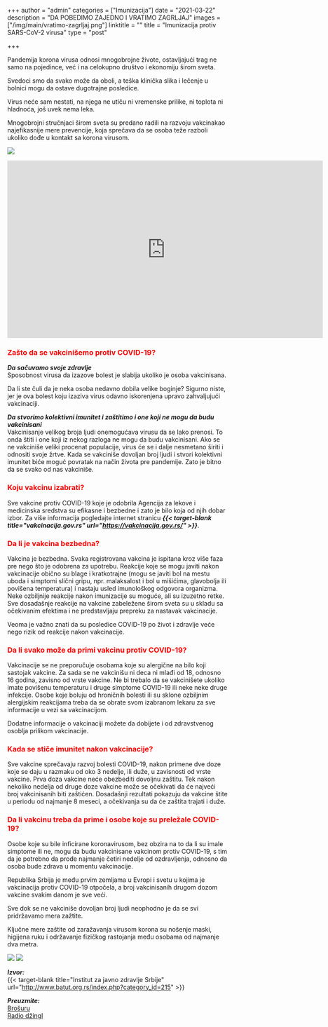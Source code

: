 +++
author = "admin"
categories = ["Imunizacija"]
date = "2021-03-22"
description = "DA POBEDIMO ZAJEDNO I VRATIMO ZAGRLJAJ"
images = ["/img/main/vratimo-zagrljaj.png"]
linktitle = ""
title = "Imunizacija protiv SARS-CoV-2 virusa"
type = "post"

+++

Pandemija korona virusa odnosi mnogobrojne živote, ostavljajući trag ne samo na pojedince, već i na celokupno društvo i ekonomiju širom sveta.  

Svedoci smo da svako može da oboli, a teška klinička slika i lečenje u bolnici mogu da ostave dugotrajne posledice.  

Virus neće sam nestati, na njega ne utiču ni vremenske prilike, ni toplota ni hladnoća, još uvek nema leka.  

Mnogobrojni stručnjaci širom sveta su predano radili na razvoju vakcinakao najefikasnije mere prevencije, koja sprečava da se osoba teže razboli ukoliko dođe u kontakt sa korona virusom.  

<a href="https://vakcinacija.gov.rs/" target="_blanc"><img src="/img/main/vakcinacija_info.png"></a>

<iframe width="720" height="405" src="https://www.youtube.com/embed/C2HUsMnYumY" title="YouTube video player" frameborder="0" allow="accelerometer; autoplay; clipboard-write; encrypted-media; gyroscope; picture-in-picture" allowfullscreen></iframe>

<h3 style="color: red">Zašto da se vakcinišemo protiv COVID-19?</h3>

**_Da sačuvamo svoje zdravlje_**  
Sposobnost virusa da izazove bolest je slabija ukoliko je osoba vakcinisana.  

Da li ste čuli da je neka osoba nedavno dobila velike boginje? Sigurno niste, jer je ova bolest koju izaziva virus odavno iskorenjena upravo zahvaljujući vakcinaciji.  

**_Da stvorimo kolektivni imunitet i zaštitimo i one koji ne mogu da budu vakcinisani_**  
Vakcinisanje velikog broja ljudi onemogućava virusu da se lako prenosi. To onda štiti i one koji iz nekog razloga ne mogu da budu vakcinisani. Ako se ne vakciniše veliki procenat populacije, virus će se i dalje nesmetano širiti i odnositi svoje žrtve. Kada se vakciniše dovoljan broj ljudi i stvori kolektivni imunitet biće moguć povratak na način života pre pandemije. Zato je bitno da se svako od nas vakciniše.  

<h3 style="color: red">Koju vakcinu izabrati?</h3>

Sve vakcine protiv COVID-19 koje je odobrila Agencija za lekove i medicinska sredstva su efikasne i bezbedne i zato je bilo koja od njih dobar izbor. Za više informacija pogledajte internet stranicu **_{{< target-blank title="vakcinacija.gov.rs" url="https://vakcinacija.gov.rs/" >}}_**.  

<h3 style="color: red">Da li je vakcina bezbedna?</h3>

Vakcina je bezbedna. Svaka registrovana vakcina je ispitana kroz više faza pre nego što je odobrena za upotrebu. Reakcije koje se mogu javiti nakon vakcinacije obično su blage i kratkotrajne (mogu se javiti bol na mestu uboda i simptomi slični gripu, npr. malaksalost i bol u mišićima, glavobolja ili povišena temperatura) i nastaju usled imunološkog odgovora organizma. Neke ozbiljnije reakcije nakon imunizacije su moguće, ali su izuzetno retke. Sve dosadašnje reakcije na vakcine zabeležene širom sveta su u skladu sa očekivanim efektima i ne predstavljaju prepreku za nastavak vakcinacije.  

Veoma je važno znati da su posledice COVID-19 po život i zdravlje veće nego rizik od reakcije nakon vakcinacije.  

<h3 style="color: red">Da li svako može da primi vakcinu protiv COVID-19?</h3>

Vakcinacije se ne preporučuje osobama koje su alergične na bilo koji sastojak vakcine. Za sada se ne vakcinišu ni deca ni mlađi od 18, odnosno 16 godina, zavisno od vrste vakcine. Ne bi trebalo da se vakcinišete ukoliko imate povišenu temperaturu i druge simptome COVID-19 ili neke neke druge infekcije. Osobe koje boluju od hroničnih bolesti ili su sklone ozbiljnim alergijskim reakcijama treba da se obrate svom izabranom lekaru za sve informacije u vezi sa vakcinacijom.  

Dodatne informacije o vakcinaciji možete da dobijete i od zdravstvenog osoblja prilikom vakcinacije.

<h3 style="color: red">Kada se stiče imunitet nakon vakcinacije?</h3>

Sve vakcine sprečavaju razvoj bolesti COVID-19, nakon primene dve doze koje se daju u razmaku od oko 3 nedelje, ili duže, u zavisnosti od vrste vakcine. Prva doza vakcine neće obezbediti dovoljnu zaštitu. Tek nakon nekoliko nedelja od druge doze vakcine može se očekivati da će najveći broj vakcinisanih biti zaštićen. Dosadašnji rezultati pokazuju da vakcine štite u periodu od najmanje 8 meseci, a očekivanja su da će zaštita trajati i duže.

<h3 style="color: red">Da li vakcinu treba da prime i osobe koje su preležale COVID-19?</h3>

Osobe koje su bile inficirane koronavirusom, bez obzira na to da li su imale simptome ili ne, mogu da budu vakcinisane vakcinom protiv COVID-19, s tim da je potrebno da prođe najmanje četiri nedelje od ozdravljenja, odnosno da osoba bude zdrava u momentu vakcinacije.  

Republika Srbija je među prvim zemljama u Evropi i svetu u kojima je vakcinacija protiv COVID-19 otpočela, a broj vakcinisanih drugom dozom vakcine svakim danom je sve veći.  

Sve dok se ne vakciniše dovoljan broj ljudi neophodno je da se svi pridržavamo mera zažtite.  

Ključne mere zaštite od zaražavanja virusom korona su nošenje maski, higijena ruku i održavanje fizičkog rastojanja među osobama od najmanje dva metra.  

<a href="https://imunizacija.euprava.gov.rs/" target="_blanc"><img src="/img/main/vakcinacija_prijava_web.png"></a>
<a href="tel:0800222334" target="_blanc"><img src="/img/main/vakcinacija_prijava_tel.png"></a>

**_Izvor:_**  
{{< target-blank title="Institut za javno zdravlјe Srbije" url="http://www.batut.org.rs/index.php?category_id=215" >}}  

**_Preuzmite:_**  
[Brošuru](/docs/imunizacija/vakcinacija_brosura_final.pdf)  
[Radio džingl](/docs/imunizacija/dzingl_final_01.wav)  